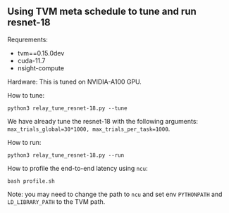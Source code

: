 
## Using TVM meta schedule to tune and run resnet-18

Requrements:
* tvm==0.15.0dev
* cuda-11.7
* nsight-compute 


Hardware:
This is tuned on NVIDIA-A100 GPU.

How to tune:
```shell
python3 relay_tune_resnet-18.py --tune
```

We have already tune the resnet-18 with the following arguments:
`max_trials_global=30*1000, max_trials_per_task=1000`.

How to run:
```shell
python3 relay_tune_resnet-18.py --run
```

How to profile the end-to-end latency using `ncu`:
```shell
bash profile.sh
```
Note: you may need to change the path to `ncu` and set env `PYTHONPATH` and `LD_LIBRARY_PATH` to the TVM path.